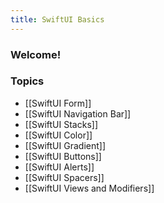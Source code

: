```yaml
---
title: SwiftUI Basics
---
```


### Welcome!

### Topics
- [[SwiftUI Form]]
- [[SwiftUI Navigation Bar]]
- [[SwiftUI Stacks]]
- [[SwiftUI Color]]
- [[SwiftUI Gradient]]
- [[SwiftUI Buttons]]
- [[SwiftUI Alerts]]
- [[SwiftUI Spacers]]
- [[SwiftUI Views and Modifiers]]


